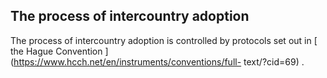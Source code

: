 ##  The process of intercountry adoption

The process of intercountry adoption is controlled by protocols set out in [
the Hague Convention ](https://www.hcch.net/en/instruments/conventions/full-
text/?cid=69) .
